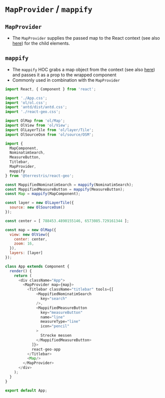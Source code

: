 # `MapProvider` / `mappify`

## `MapProvider`
* The `MapProvider` supplies the passed map to the React context (see also [here](https://reactjs.org/docs/context.html)) for the child elements.

## `mappify`

* The `mappify` HOC grabs a map object from the context (see also [here](https://reactjs.org/docs/context.html)) and passes it as a prop to the wrapped component
* Commonly used in combination with the `MapProvider`

```javascript
import React, { Component } from 'react';

import './App.css';
import 'ol/ol.css';
import 'antd/dist/antd.css';
import './react-geo.css';

import OlMap from 'ol/Map';
import OlView from 'ol/View';
import OlLayerTile from 'ol/layer/Tile';
import OlSourceOsm from 'ol/source/OSM';

import {
  MapComponent,
  NominatimSearch,
  MeasureButton,
  Titlebar,
  MapProvider,
  mappify
} from '@terrestris/react-geo';

const MappifiedNominatimSearch = mappify(NominatimSearch);
const MappifiedMeasureButton = mappify(MeasureButton);
const Map = mappify(MapComponent);

const layer = new OlLayerTile({
  source: new OlSourceOsm()
});

const center = [ 788453.4890155146, 6573085.729161344 ];

const map = new OlMap({
  view: new OlView({
    center: center,
    zoom: 16,
  }),
  layers: [layer]
});

class App extends Component {
  render() {
    return (
      <div className="App">
        <MapProvider map={map}>
          <Titlebar className="titlebar" tools={[
              <MappifiedNominatimSearch
                key="search"
              />,
              <MappifiedMeasureButton
                key="measureButton"
                name="line"
                measureType="line"
                icon="pencil"
              >
                Strecke messen
              </MappifiedMeasureButton>
            ]}>
            react-geo-app
          </Titlebar>
          <Map/>
        </MapProvider>
      </div>
    );
  }
}

export default App;
```
